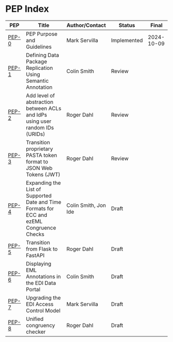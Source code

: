 # PEP Index

| PEP                    | Title                                                                                     | Author/Contact       | Status | Final |
|------------------------|-------------------------------------------------------------------------------------------|----------------------|--------|--|
| [PEP-0](peps/pep-0.md) | PEP Purpose and Guidelines                                                                | Mark Servilla        | Implemented  | 2024-10-09 |
| [PEP-1](peps/pep-1.md) | Defining Data Package Replication Using Semantic Annotation                               | Colin Smith          | Review |  |
| [PEP-2](peps/pep-2.md) | Add level of abstraction between ACLs and IdPs using user random IDs (URIDs)              | Roger Dahl           | Review |  |
| [PEP-3](peps/pep-3.md) | Transition proprietary PASTA token format to JSON Web Tokens (JWT)                        | Roger Dahl           | Review |  |
| [PEP-4](peps/pep-4.md) | Expanding the List of Supported Date and Time Formats for ECC and ezEML Congruence Checks | Colin Smith, Jon Ide | Draft  |  |
| [PEP-5](peps/pep-5.md) | Transition from Flask to FastAPI                                                          | Roger Dahl           | Draft  |  |
| [PEP-6](peps/pep-6.md) | Displaying EML Annotations in the EDI Data Portal                                         | Colin Smith          | Draft  |  |
| [PEP-7](peps/pep-7.md) | Upgrading the EDI Access Control Model                                                    | Mark Servilla        | Draft  |  |
| [PEP-8](peps/pep-8.md) | Unified congruency checker                                                                | Roger Dahl           | Draft  |  |
